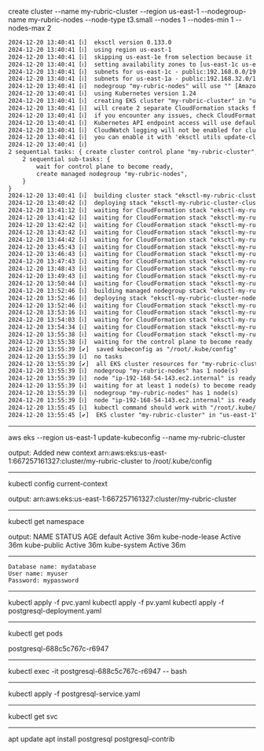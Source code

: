 create cluster --name my-rubric-cluster --region us-east-1 --nodegroup-name my-rubric-nodes --node-type t3.small --nodes 1 --nodes-min 1 --nodes-max 2

```txt
2024-12-20 13:40:41 [ℹ]  eksctl version 0.133.0
2024-12-20 13:40:41 [ℹ]  using region us-east-1
2024-12-20 13:40:41 [ℹ]  skipping us-east-1e from selection because it doesn't support the following instance type(s): t3.small
2024-12-20 13:40:41 [ℹ]  setting availability zones to [us-east-1c us-east-1a]
2024-12-20 13:40:41 [ℹ]  subnets for us-east-1c - public:192.168.0.0/19 private:192.168.64.0/19
2024-12-20 13:40:41 [ℹ]  subnets for us-east-1a - public:192.168.32.0/19 private:192.168.96.0/19
2024-12-20 13:40:41 [ℹ]  nodegroup "my-rubric-nodes" will use "" [AmazonLinux2/1.24]
2024-12-20 13:40:41 [ℹ]  using Kubernetes version 1.24
2024-12-20 13:40:41 [ℹ]  creating EKS cluster "my-rubric-cluster" in "us-east-1" region with managed nodes
2024-12-20 13:40:41 [ℹ]  will create 2 separate CloudFormation stacks for cluster itself and the initial managed nodegroup
2024-12-20 13:40:41 [ℹ]  if you encounter any issues, check CloudFormation console or try 'eksctl utils describe-stacks --region=us-east-1 --cluster=my-rubric-cluster'
2024-12-20 13:40:41 [ℹ]  Kubernetes API endpoint access will use default of {publicAccess=true, privateAccess=false} for cluster "my-rubric-cluster" in "us-east-1"
2024-12-20 13:40:41 [ℹ]  CloudWatch logging will not be enabled for cluster "my-rubric-cluster" in "us-east-1"
2024-12-20 13:40:41 [ℹ]  you can enable it with 'eksctl utils update-cluster-logging --enable-types={SPECIFY-YOUR-LOG-TYPES-HERE (e.g. all)} --region=us-east-1 --cluster=my-rubric-cluster'
2024-12-20 13:40:41 [ℹ]  
2 sequential tasks: { create cluster control plane "my-rubric-cluster", 
    2 sequential sub-tasks: { 
        wait for control plane to become ready,
        create managed nodegroup "my-rubric-nodes",
    } 
}
2024-12-20 13:40:41 [ℹ]  building cluster stack "eksctl-my-rubric-cluster-cluster"
2024-12-20 13:40:42 [ℹ]  deploying stack "eksctl-my-rubric-cluster-cluster"
2024-12-20 13:41:12 [ℹ]  waiting for CloudFormation stack "eksctl-my-rubric-cluster-cluster"
2024-12-20 13:41:42 [ℹ]  waiting for CloudFormation stack "eksctl-my-rubric-cluster-cluster"
2024-12-20 13:42:42 [ℹ]  waiting for CloudFormation stack "eksctl-my-rubric-cluster-cluster"
2024-12-20 13:43:42 [ℹ]  waiting for CloudFormation stack "eksctl-my-rubric-cluster-cluster"
2024-12-20 13:44:42 [ℹ]  waiting for CloudFormation stack "eksctl-my-rubric-cluster-cluster"
2024-12-20 13:45:43 [ℹ]  waiting for CloudFormation stack "eksctl-my-rubric-cluster-cluster"
2024-12-20 13:46:43 [ℹ]  waiting for CloudFormation stack "eksctl-my-rubric-cluster-cluster"
2024-12-20 13:47:43 [ℹ]  waiting for CloudFormation stack "eksctl-my-rubric-cluster-cluster"
2024-12-20 13:48:43 [ℹ]  waiting for CloudFormation stack "eksctl-my-rubric-cluster-cluster"
2024-12-20 13:49:43 [ℹ]  waiting for CloudFormation stack "eksctl-my-rubric-cluster-cluster"
2024-12-20 13:50:44 [ℹ]  waiting for CloudFormation stack "eksctl-my-rubric-cluster-cluster"
2024-12-20 13:52:46 [ℹ]  building managed nodegroup stack "eksctl-my-rubric-cluster-nodegroup-my-rubric-nodes"
2024-12-20 13:52:46 [ℹ]  deploying stack "eksctl-my-rubric-cluster-nodegroup-my-rubric-nodes"
2024-12-20 13:52:46 [ℹ]  waiting for CloudFormation stack "eksctl-my-rubric-cluster-nodegroup-my-rubric-nodes"
2024-12-20 13:53:16 [ℹ]  waiting for CloudFormation stack "eksctl-my-rubric-cluster-nodegroup-my-rubric-nodes"
2024-12-20 13:54:03 [ℹ]  waiting for CloudFormation stack "eksctl-my-rubric-cluster-nodegroup-my-rubric-nodes"
2024-12-20 13:54:34 [ℹ]  waiting for CloudFormation stack "eksctl-my-rubric-cluster-nodegroup-my-rubric-nodes"
2024-12-20 13:55:38 [ℹ]  waiting for CloudFormation stack "eksctl-my-rubric-cluster-nodegroup-my-rubric-nodes"
2024-12-20 13:55:38 [ℹ]  waiting for the control plane to become ready
2024-12-20 13:55:39 [✔]  saved kubeconfig as "/root/.kube/config"
2024-12-20 13:55:39 [ℹ]  no tasks
2024-12-20 13:55:39 [✔]  all EKS cluster resources for "my-rubric-cluster" have been created
2024-12-20 13:55:39 [ℹ]  nodegroup "my-rubric-nodes" has 1 node(s)
2024-12-20 13:55:39 [ℹ]  node "ip-192-168-54-143.ec2.internal" is ready
2024-12-20 13:55:39 [ℹ]  waiting for at least 1 node(s) to become ready in "my-rubric-nodes"
2024-12-20 13:55:39 [ℹ]  nodegroup "my-rubric-nodes" has 1 node(s)
2024-12-20 13:55:39 [ℹ]  node "ip-192-168-54-143.ec2.internal" is ready
2024-12-20 13:55:45 [ℹ]  kubectl command should work with "/root/.kube/config", try 'kubectl get nodes'
2024-12-20 13:55:45 [✔]  EKS cluster "my-rubric-cluster" in "us-east-1" region is ready
```
------

aws eks --region us-east-1 update-kubeconfig --name my-rubric-cluster

output: Added new context arn:aws:eks:us-east-1:667257161327:cluster/my-rubric-cluster to /root/.kube/config

-----

kubectl config current-context

output: arn:aws:eks:us-east-1:667257161327:cluster/my-rubric-cluster

-----

 kubectl get namespace

 output:
 NAME              STATUS   AGE
default           Active   36m
kube-node-lease   Active   36m
kube-public       Active   36m
kube-system       Active   36m

-----

    Database name: mydatabase
    User name: myuser
    Password: mypassword

-----

kubectl apply -f pvc.yaml
kubectl apply -f pv.yaml
kubectl apply -f postgresql-deployment.yaml

-----

kubectl get pods

postgresql-688c5c767c-r6947

-----

kubectl exec -it postgresql-688c5c767c-r6947 -- bash

----

kubectl apply -f postgresql-service.yaml

-----

kubectl get svc

-----

apt update
apt install postgresql postgresql-contrib